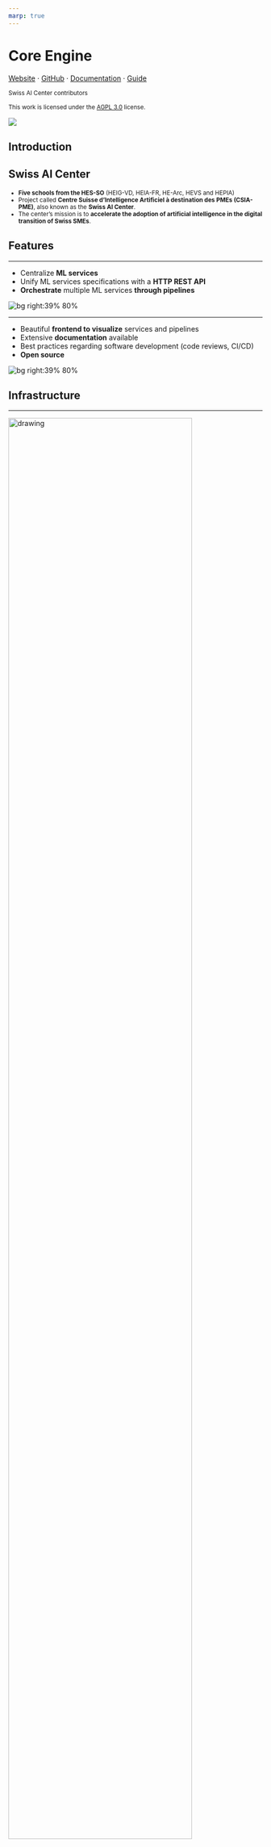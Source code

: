 ```yaml
---
marp: true
---
```


<!--
theme: uncover
size: 16:9
paginate: true
author: Swiss AI Center contributors
title: 'Core Engine - Presentation'
description: 'Presentation of the Swiss AI Center project Core Engine'
url: https://docs.swiss-ai-center.ch/presentation/
footer: '**Swiss AI Center** - 2022-2024 - AGPL 3.0'
style: |
    blockquote {
        font-style: italic;
    }
    table {
        width: 100%;
    }
    th:first-child {
        width: 15%;
    }
    h1, h2, h3, h4, h5, h6 {
        color: var(--color-headings);
    }
    h2, h3, h4, h5, h6 {
        text-transform: uppercase;
        font-size: 1.5rem;
    }
    h1 a:link, h2 a:link, h3 a:link, h4 a:link, h5 a:link, h6 a:link {
        text-decoration: none;
    }
    hr {
        border: 1px solid var(--color-foreground);
        margin-top: 50px;
        margin-bottom: 50px
    }
    .center {
        text-align: center;
    }
    .left-text{
        text-align: left;
    }
    .normal-text {
        text-align: justify;
    }
headingDivider: 4
-->
[illustration]: ./images/logo.png
[license]: https://github.com/swiss-ai-center/core-engine/blob/main/LICENSE
[website]: https://swiss-ai-center.ch
[website-qrcode]:
    https://quickchart.io/qr?format=png&ecLevel=Q&size=400&margin=1&text=https://swiss-ai-center.ch
[github]: https://github.com/swiss-ai-center/core-engine
[documentation]: https://docs.swiss-ai-center.ch/core-engine/
[guide]: https://mlops.swiss-ai-center.ch/

# Core Engine

<!--
_class: lead
_paginate: false
-->

[Website][website] · [GitHub][github] · [Documentation][documentation] · [Guide][guide]

<small>Swiss AI Center contributors</small>

<small>This work is licensed under the [AGPL 3.0][license] license.</small>

![](./images/logo.png)
## Introduction

<!--
_class: lead
_paginate: false
-->

## Swiss AI Center

<!-- _class: normal-text -->
<small>

- **Five schools from the HES-SO**
(HEIG-VD, HEIA-FR, HE-Arc, HEVS and HEPIA)
- Project called **Centre Suisse d’Intelligence Artificiel à destination des PMEs (CSIA-PME)**, also known as the **Swiss AI Center**.
- The center’s mission is to **accelerate the adoption of artificial
intelligence in the digital transition of Swiss SMEs**.

</small>

## Features

<!--
_class: lead
_paginate: false
-->

---

<!-- _class: lead -->

- Centralize **ML services**
- Unify ML services specifications with a **HTTP REST API**
- **Orchestrate** multiple ML services **through pipelines**

![bg right:39% 80%](./images/webapp.png)

---

- Beautiful **frontend to visualize** services and pipelines
- Extensive **documentation** available
- Best practices regarding software development (code reviews, CI/CD)
- **Open source**

![bg right:39% 80%](./images/webapp.png)

## Infrastructure

<!--
_class: lead
_paginate: false
-->

---

<img src="images/infrastructure.png" alt="drawing" width="85%"
justify="center"/>

## Service specification

<!--
_class: lead
_paginate: false
-->

---

<!-- _class: lead -->

<small>

- Can be in **any language** that can implement a **REST API**
- Must have the **required routes** to be “engine” compliant
- The /compute route must accept the **“Task” model**
- Can have its own routes (for specific purposes)

</small>

![bg right:50% 95%](./images/service.png)


## Pipeline specification

<!--
_class: lead
_paginate: false
-->

---

<!-- _class: lead -->

<small>

A JSON file containing base information:
- Name
- Slug
- Summary
- Description
- Input/Output
- Tags


</small>

![bg right:45% 90%](./images/pipeline.png)

---

<!-- _class: normal-text -->

<small>

<p class="normal-text">And a list of “Steps” representing the sequel of services to run with the following data:</p>

- **Identifier** (used in the “needs”, “conditions” and “inputs” values)
- **Needs** (used to wait until all the services in the array finished their task)

</small>

![bg right:45% 90%](./images/pipeline.png)

---


- **Condition** ([optional] if this specific step should match a condition before being run)
- **Inputs** (which data should be put in the entry of the service)


![bg right:45% 90%](./images/pipeline.png)

## Next steps

<!--
_class: lead
_paginate: false
-->

---

<!-- _class: lead -->

<small>

- Pipeline parallelization
- Pipeline frontend editor (student project)
- Pipelines ideas (student projects)
- Toy datasets
- Functional tests on service declaration
- And many more…


</small>

![bg right:45% 90%](./images/pipe.png)

## Any questions? 😄

<!--
_class: lead
_paginate: false
-->

## Useful links

<!-- _class: lead -->

<small>

- [Official website](https://swiss-ai-center.ch)
- [Documentation](https://docs.swiss-ai-center.ch)
- [Frontend demo](https://app.swiss-ai-center.ch)
- [Backend demo](https://core-engine.swiss-ai-center.ch)
- [Guide to MLOps](https://mlops.swiss-ai-center.ch)
- [Chatbot](https://chatbot.swiss-ai-center.ch)
- [GitHub](https://github.com/swiss-ai-center/)

</small>

![bg right:45% 90%](./images/pipe.png)
